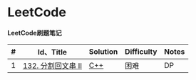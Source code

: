 # LeetCode

**LeetCode刷题笔记**

| #    | Id、Title                                                    | Solution                        | Difficulty | Notes |
| ---- | ------------------------------------------------------------ | ------------------------------- | ---------- | ----- |
| 1    | [132. 分割回文串 II](https://leetcode-cn.com/problems/palindrome-partitioning-ii/) | [C++](https://github.com/gorgeousdays/LeetCode/blob/main/LeetCode/%E5%88%86%E5%89%B2%E5%9B%9E%E6%96%87%E4%B8%B2%20II.md) | 困难       | DP    |
